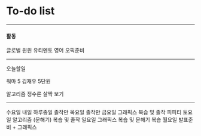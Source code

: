 # To-do list

----------------
#### 활동

글로벌 윈윈
유티멘토
영어 오픽준비

-----

오늘할일

워마 5
김재우 5단원

알고리즘 정수론 살짝 보기


-----

수요일 내일 하루종일 졸작만
목요일 졸작만
금요일 그래픽스 복습 및 졸작 피피티
토요일 알고리즘 (문해기) 복습 및 졸작
일요일 그래픽스 복습 및 문해기 복습
월요일 발표준비 + 그래픽스



